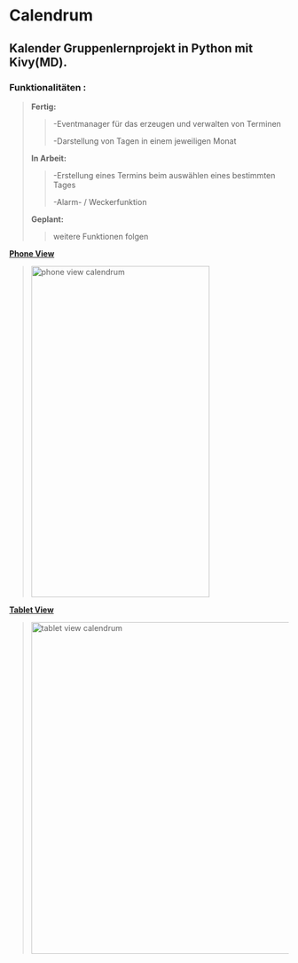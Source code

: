 # Calendrum
## Kalender Gruppenlernprojekt in Python mit Kivy(MD).
### Funktionalitäten :
> **Fertig:**
> > -Eventmanager für das erzeugen und verwalten von Terminen
> > 
> > -Darstellung von Tagen in einem jeweiligen Monat
> >
> **In Arbeit:**
> > -Erstellung eines Termins beim auswählen eines bestimmten Tages
> > 
> > -Alarm- / Weckerfunktion
> >
> **Geplant:**
> > weitere Funktionen folgen

<ins>**Phone View**</ins>
> <img width="321" height="597" alt="phone view calendrum" src="https://github.com/user-attachments/assets/cc2e3fcc-e661-41a5-a32d-e99438fccf2d" />
<ins>**Tablet View**</ins>
> <img width="902" height="598" alt="tablet view calendrum" src="https://github.com/user-attachments/assets/015017ff-ddbb-47d2-95fc-15d3d3bbacf2" />
